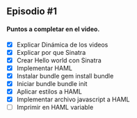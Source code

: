 ## Episodio #1

#### Puntos a completar en el video.

- [x] Explicar Dinámica de los videos
- [x] Explicar por que Sinatra
- [x] Crear Hello world con Sinatra
- [x] Implementar HAML
- [x] Instalar bundle gem install bundle
- [x] Iniciar bundle bundle init
- [x] Aplicar estilos a HAML
- [x] Implementar archivo javascript a HAML
- [ ] Imprimir en HAML variable